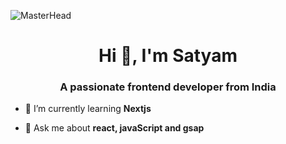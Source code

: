 ![MasterHead](https://miro.medium.com/v2/resize:fit:1358/1*e-CnQ3XcOSjznpnBhMXQKg.gif)
<h1 align="center">Hi 👋, I'm Satyam</h1>
<h3 align="center">A passionate frontend developer from India</h3>

- 🌱 I’m currently learning **Nextjs**

- 💬 Ask me about **react, javaScript and gsap**


